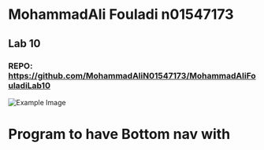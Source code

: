 # MohammadAli Fouladi n01547173
## Lab 10
### REPO: https://github.com/MohammadAliN01547173/MohammadAliFouladiLab10
![Example Image](https://dunked.com/assets/prod/22884/0x0-0_p17s2tfgc31jte13d51pea1l2oblr3.png)

# Program to have Bottom nav  with 
